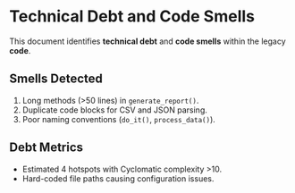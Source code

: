 # Technical Debt and Code Smells

This document identifies **technical debt** and **code smells** within the legacy **code**.

## Smells Detected
1. Long methods (>50 lines) in `generate_report()`.
2. Duplicate code blocks for CSV and JSON parsing.
3. Poor naming conventions (`do_it()`, `process_data()`).

## Debt Metrics
- Estimated 4 hotspots with Cyclomatic complexity >10.
- Hard-coded file paths causing configuration issues.
